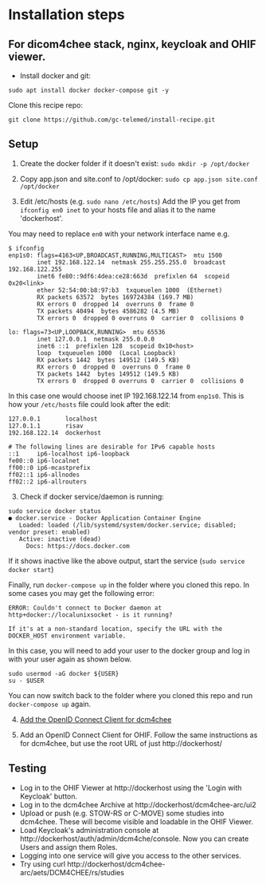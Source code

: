 # Installation steps 
## For dicom4chee stack, nginx, keycloak and OHIF viewer. 

- Install docker and git:

```
sudo apt install docker docker-compose git -y
```

Clone this recipe repo:

```
git clone https://github.com/gc-telemed/install-recipe.git
```

## Setup
1. Create the docker folder if it doesn't exist: `sudo mkdir -p /opt/docker`

2. Copy app.json and site.conf to /opt/docker: `sudo cp app.json site.conf /opt/docker`

3. Edit /etc/hosts (e.g. `sudo nano /etc/hosts`) Add the IP you get from `ifconfig en0 inet` to your hosts file and alias it to the name 'dockerhost'. 

You may need to replace `en0` with your network interface name e.g. 

```
$ ifconfig 
enp1s0: flags=4163<UP,BROADCAST,RUNNING,MULTICAST>  mtu 1500
        inet 192.168.122.14  netmask 255.255.255.0  broadcast 192.168.122.255
        inet6 fe80::9df6:4dea:ce28:663d  prefixlen 64  scopeid 0x20<link>
        ether 52:54:00:b8:97:b3  txqueuelen 1000  (Ethernet)
        RX packets 63572  bytes 169724384 (169.7 MB)
        RX errors 0  dropped 14  overruns 0  frame 0
        TX packets 40494  bytes 4586282 (4.5 MB)
        TX errors 0  dropped 0 overruns 0  carrier 0  collisions 0

lo: flags=73<UP,LOOPBACK,RUNNING>  mtu 65536
        inet 127.0.0.1  netmask 255.0.0.0
        inet6 ::1  prefixlen 128  scopeid 0x10<host>
        loop  txqueuelen 1000  (Local Loopback)
        RX packets 1442  bytes 149512 (149.5 KB)
        RX errors 0  dropped 0  overruns 0  frame 0
        TX packets 1442  bytes 149512 (149.5 KB)
        TX errors 0  dropped 0 overruns 0  carrier 0  collisions 0

```

In this case one would choose inet IP 192.168.122.14 from `enp1s0`. This is how your `/etc/hosts` file could look after the edit:

```
127.0.0.1       localhost
127.0.1.1       risav                          
192.168.122.14  dockerhost

# The following lines are desirable for IPv6 capable hosts
::1     ip6-localhost ip6-loopback
fe00::0 ip6-localnet
ff00::0 ip6-mcastprefix
ff02::1 ip6-allnodes
ff02::2 ip6-allrouters
```

3. Check if docker service/daemon is running:

```
sudo service docker status
● docker.service - Docker Application Container Engine
   Loaded: loaded (/lib/systemd/system/docker.service; disabled; vendor preset: enabled)
   Active: inactive (dead)
     Docs: https://docs.docker.com
```

If it shows inactive like the above output, start the service (`sudo service docker start`)

Finally, run `docker-compose up` in the folder where you cloned this repo. In some cases you may get the following error:

```
ERROR: Couldn't connect to Docker daemon at http+docker://localunixsocket - is it running?

If it's at a non-standard location, specify the URL with the DOCKER_HOST environment variable.
```

In this case, you will need to add your user to the docker group and log in with your user again as shown below. 

```
sudo usermod -aG docker ${USER}
su - $USER
```

You can now switch back to the folder where you cloned this repo and run `docker-compose up` again.


4. [Add the OpenID Connect Client for dcm4chee](https://github.com/dcm4che/dcm4chee-arc-light/wiki/Run-all-archive-services-with-secured-UI-on-a-single-host#register-the-archive-ui-as-oidc-client-in-keycloak)

5. Add an OpenID Connect Client for OHIF. Follow the same instructions as for dcm4chee, but use the root URL of just http://dockerhost/

## Testing
* Log in to the OHIF Viewer at http://dockerhost using the 'Login with Keycloak' button.
* Log in to the dcm4chee Archive at http://dockerhost/dcm4chee-arc/ui2
* Upload or push (e.g. STOW-RS or C-MOVE) some studies into dcm4chee. These will become visible and loadable in the OHIF Viewer.
* Load Keycloak's administration console at http://dockerhost/auth/admin/dcm4che/console. Now you can create Users and assign them Roles.
* Logging into one service will give you access to the other services.
* Try using curl http://dockerhost/dcm4chee-arc/aets/DCM4CHEE/rs/studies
